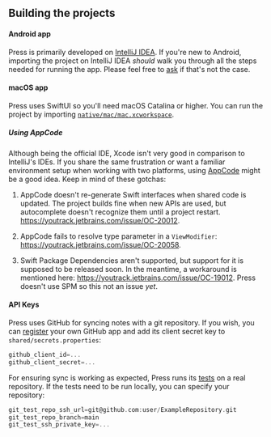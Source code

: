## Building the projects

#### Android app
Press is primarily developed on [IntelliJ IDEA](https://www.jetbrains.com/idea/). If you're new to Android, importing the project on IntelliJ IDEA *should* walk you through all the steps needed for running the app. Please feel free to [ask](https://github.com/saket/press/issues/new) if that's not the case.  

#### macOS app
Press uses SwiftUI so you'll need macOS Catalina or higher. You can run the project by importing [`native/mac/mac.xcworkspace`](https://github.com/saket/press/tree/master/native/mac/mac.xcworkspace). 

##### Using AppCode
Although being the official IDE, Xcode isn't very good in comparison to IntelliJ's IDEs. If you share the same frustration or want a familiar environment setup when working with two platforms, using [AppCode](https://www.jetbrains.com/objc/) might be a good idea. Keep in mind of these gotchas:

1. AppCode doesn't re-generate Swift interfaces when shared code is updated. The project builds fine when new APIs are used, but autocomplete doesn't recognize them until a project restart. https://youtrack.jetbrains.com/issue/OC-20012. 

2. AppCode fails to resolve type parameter in a `ViewModifier`: https://youtrack.jetbrains.com/issue/OC-20058.

3. Swift Package Dependencies aren't supported, but support for it is supposed to be released soon. In the meantime, a workaround is mentioned here: https://youtrack.jetbrains.com/issue/OC-19012. Press doesn't use SPM so this not an issue _yet_. 

#### API Keys
Press uses GitHub for syncing notes with a git repository. If you wish, you can [register](https://github.com/settings/applications/new) your own GitHub app and add its client secret key to `shared/secrets.properties`:

```groovy
github_client_id=...
github_client_secret=...
```

For ensuring sync is working as expected, Press runs its [tests](https://github.com/saket/press/blob/master/shared/src/commonTest/kotlin/me/saket/press/shared/sync/GitSyncerTest.kt) on a real repository. If the tests need to be run locally, you can specify your repository:

```groovy
git_test_repo_ssh_url=git@github.com:user/ExampleRepository.git
git_test_repo_branch=main
git_test_ssh_private_key=...
```
